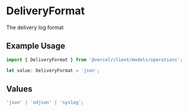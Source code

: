 # DeliveryFormat

The delivery log format

## Example Usage

```typescript
import { DeliveryFormat } from '@vercel/client/models/operations';

let value: DeliveryFormat = 'json';
```

## Values

```typescript
'json' | 'ndjson' | 'syslog';
```

